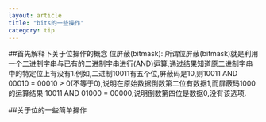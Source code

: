 ```yaml
---
layout: article 
title: "bits的一些操作"
category: tip
---
```


##首先解释下关于位操作的概念
位屏蔽(bitmask): 所谓位屏蔽(bitmask)就是利用一个二进制字串与已有的二进制字串进行(AND)运算,通过结果知道原二进制字串中的特定位上有没有1.例如,二进制10011有五个位,屏蔽码是10,则10011 AND 00010 = 00010 > 0(不等于0),说明在原始数据倒数第二位有数据1,而屏蔽码1000的运算结果 10011 AND 01000 = 00000,说明倒数第四位是数据0,没有该选项. 



##关于位的一些简单操作

